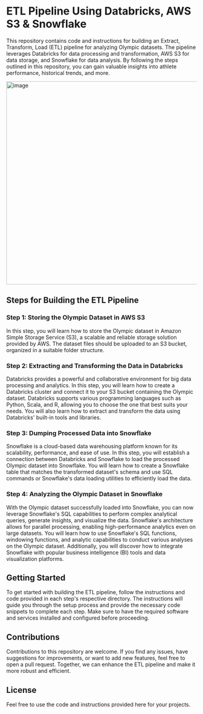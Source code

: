 # ETL Pipeline Using Databricks, AWS S3 & Snowflake

This repository contains code and instructions for building an Extract, Transform, Load (ETL) pipeline for analyzing Olympic datasets. The pipeline leverages Databricks for data processing and transformation, AWS S3 for data storage, and Snowflake for data analysis. By following the steps outlined in this repository, you can gain valuable insights into athlete performance, historical trends, and more.

<img width="537" alt="image" src="https://github.com/tushar-hatwar/Olympic_Dataset_Analysis/assets/60131764/f68bbb9d-0d8f-4f5d-b158-002a5b8c3fe5">


## Steps for Building the ETL Pipeline

### Step 1: Storing the Olympic Dataset in AWS S3

In this step, you will learn how to store the Olympic dataset in Amazon Simple Storage Service (S3), a scalable and reliable storage solution provided by AWS. The dataset files should be uploaded to an S3 bucket, organized in a suitable folder structure.

### Step 2: Extracting and Transforming the Data in Databricks

Databricks provides a powerful and collaborative environment for big data processing and analytics. In this step, you will learn how to create a Databricks cluster and connect it to your S3 bucket containing the Olympic dataset. Databricks supports various programming languages such as Python, Scala, and R, allowing you to choose the one that best suits your needs. You will also learn how to extract and transform the data using Databricks' built-in tools and libraries.

### Step 3: Dumping Processed Data into Snowflake

Snowflake is a cloud-based data warehousing platform known for its scalability, performance, and ease of use. In this step, you will establish a connection between Databricks and Snowflake to load the processed Olympic dataset into Snowflake. You will learn how to create a Snowflake table that matches the transformed dataset's schema and use SQL commands or Snowflake's data loading utilities to efficiently load the data.

### Step 4: Analyzing the Olympic Dataset in Snowflake

With the Olympic dataset successfully loaded into Snowflake, you can now leverage Snowflake's SQL capabilities to perform complex analytical queries, generate insights, and visualize the data. Snowflake's architecture allows for parallel processing, enabling high-performance analytics even on large datasets. You will learn how to use Snowflake's SQL functions, windowing functions, and analytic capabilities to conduct various analyses on the Olympic dataset. Additionally, you will discover how to integrate Snowflake with popular business intelligence (BI) tools and data visualization platforms.

## Getting Started

To get started with building the ETL pipeline, follow the instructions and code provided in each step's respective directory. The instructions will guide you through the setup process and provide the necessary code snippets to complete each step. Make sure to have the required software and services installed and configured before proceeding.

## Contributions

Contributions to this repository are welcome. If you find any issues, have suggestions for improvements, or want to add new features, feel free to open a pull request. Together, we can enhance the ETL pipeline and make it more robust and efficient.

## License
Feel free to use the code and instructions provided here for your projects.
